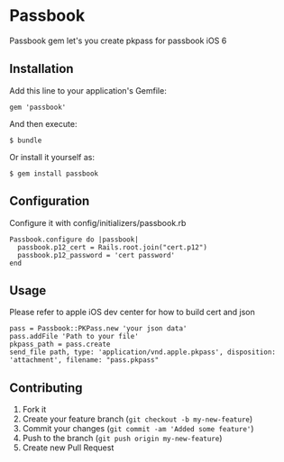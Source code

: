# Passbook

Passbook gem let's you create pkpass for passbook iOS 6

## Installation

Add this line to your application's Gemfile:

    gem 'passbook'

And then execute:

    $ bundle

Or install it yourself as:

    $ gem install passbook

## Configuration

Configure it with config/initializers/passbook.rb

    Passbook.configure do |passbook|
      passbook.p12_cert = Rails.root.join("cert.p12")
      passbook.p12_password = 'cert password'
    end

## Usage

Please refer to apple iOS dev center for how to build cert and json

    pass = Passbook::PKPass.new 'your json data'
    pass.addFile 'Path to your file'
    pkpass_path = pass.create
    send_file path, type: 'application/vnd.apple.pkpass', disposition: 'attachment', filename: "pass.pkpass"

## Contributing

1. Fork it
2. Create your feature branch (`git checkout -b my-new-feature`)
3. Commit your changes (`git commit -am 'Added some feature'`)
4. Push to the branch (`git push origin my-new-feature`)
5. Create new Pull Request